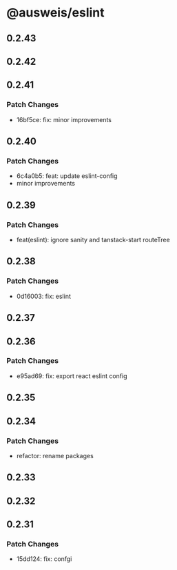 # @ausweis/eslint

## 0.2.43

## 0.2.42

## 0.2.41

### Patch Changes

- 16bf5ce: fix: minor improvements

## 0.2.40

### Patch Changes

- 6c4a0b5: feat: update eslint-config
- minor improvements

## 0.2.39

### Patch Changes

- feat(eslint): ignore sanity and tanstack-start routeTree

## 0.2.38

### Patch Changes

- 0d16003: fix: eslint

## 0.2.37

## 0.2.36

### Patch Changes

- e95ad69: fix: export react eslint config

## 0.2.35

## 0.2.34

### Patch Changes

- refactor: rename packages

## 0.2.33

## 0.2.32

## 0.2.31

### Patch Changes

- 15dd124: fix: confgi
